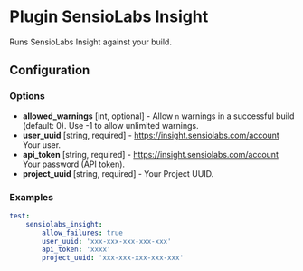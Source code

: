 Plugin SensioLabs Insight
=========================

Runs SensioLabs Insight against your build.

Configuration
-------------

### Options

* **allowed_warnings** [int, optional] - Allow `n` warnings in a successful build (default: 0). 
  Use -1 to allow unlimited warnings.
* **user_uuid** [string, required] - https://insight.sensiolabs.com/account Your user.
* **api_token** [string, required] - https://insight.sensiolabs.com/account Your password (API token).
* **project_uuid** [string, required] - Your Project UUID.

### Examples

```yaml
test:
    sensiolabs_insight:
        allow_failures: true
        user_uuid: 'xxx-xxx-xxx-xxx-xxx'
        api_token: 'xxxx'
        project_uuid: 'xxx-xxx-xxx-xxx-xxx'
```
